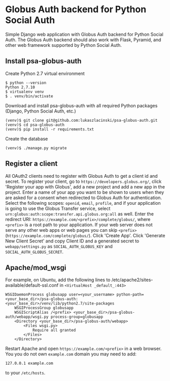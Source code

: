 # Globus Auth backend for Python Social Auth

Simple Django web application with Globus Auth backend for Python Social Auth. The Globus Auth backend should also work with Flask, Pyramid, and other web framework supported by Python Social Auth.

## Install psa-globus-auth

Create Python 2.7 virtual environment
```
$ python --version
Python 2.7.10
$ virtualenv venv
$ . venv/bin/activate
```
Download and install psa-globus-auth with all required Python packages (Django, Python Social Auth, etc.)
```
(venv)$ git clone git@github.com:lukaszlacinski/psa-globus-auth.git
(venv)$ cd psa-globus-auth
(venv)$ pip install -r requirements.txt
```
Create the database
```
(venv)$ ./manage.py migrate
```
## Register a client

All OAuth2 clients need to register with Globus Auth to get a client id and secret. To register your client, go to `https://developers.globus.org/`, click 'Register your app with Globus', add a new project and add a new app in the project. Enter a name of your app you want to be shown to users when they are asked for a consent when redirected to Globus Auth for authentication. Select the following scopes: `openid`, `email`, `profile`, and if your application is going to use the Globus Transfer service, select `urn:globus:auth:scope:transfer.api.globus.org:all` as well. Enter the redirect URI: `https://example.com/<prefix>/complete/globus/`, where `<prefix>` is a root path to your application. If your web server does not serve any other web apps or web pages you can skip `<prefix>` (`https://example.com/complete/globus/`). Click 'Create App'. Click 'Generate New Client Secret' and copy Client ID and a generated secret to `webapp/settings.py` as `SOCIAL_AUTH_GLOBUS_KEY` and `SOCIAL_AUTH_GLOBUS_SECRET`.

## Apache/mod_wsgi

For example, on Ubuntu, add the following lines to /etc/apache2/sites-available/default-ssl.conf in `<VirtualHost _default_:443>`
```
WSGIDaemonProcess globusapp user=<your_username> python-path=<your_base_dir>/psa-globus-auth:<your_base_dir>/venv/lib/python2.7/site-packages
    WSGIProcessGroup globusapp
    WSGIScriptAlias /<prefix> <your_base_dir>/psa-globus-auth/webapp/wsgi.py process-group=globusapp
    <Directory <your_base_dir>/psa-globus-auth/webapp>
        <Files wsgi.py>
            Require all granted
        </Files>
    </Directory>
```
Restart Apache and open `https://example.com/<prefix>` in a web browser. You you do not own `example.com` domain you may need to add:
```
127.0.0.1 example.com
```
to your `/etc/hosts`.

